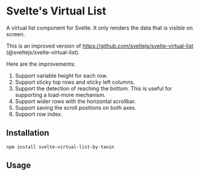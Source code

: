 Svelte's Virtual List
=======================

A virtual list component for Svelte. It only renders the data that is visible on screen.

This is an improved version of https://github.com/sveltejs/svelte-virtual-list (@sveltejs/svelte-virtual-list). 

Here are the improvements:

1. Support variable height for each row.
2. Support sticky top rows and sticky left columns.
3. Support the detection of reaching the bottom. This is useful for supporting a load-more mechanism.
4. Support wider rows with the horizontal scrollbar.
5. Support saving the scroll positions on both axes.
6. Support row index.

Installation
-------------

`npm install svelte-virtual-list-by-tanin`


Usage
------
